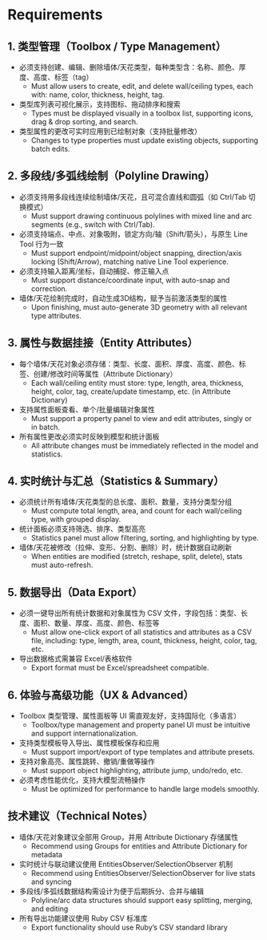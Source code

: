 # Requirements

## 1. 类型管理（Toolbox / Type Management）

- 必须支持创建、编辑、删除墙体/天花类型，每种类型含：名称、颜色、厚度、高度、标签（tag）
  - Must allow users to create, edit, and delete wall/ceiling types, each with: name, color, thickness, height, tag.
- 类型库列表可视化展示，支持图标、拖动排序和搜索
  - Types must be displayed visually in a toolbox list, supporting icons, drag & drop sorting, and search.
- 类型属性的更改可实时应用到已绘制对象（支持批量修改）
  - Changes to type properties must update existing objects, supporting batch edits.

## 2. 多段线/多弧线绘制（Polyline Drawing）

- 必须支持用多段线连续绘制墙体/天花，且可混合直线和圆弧（如 Ctrl/Tab 切换模式）
  - Must support drawing continuous polylines with mixed line and arc segments (e.g., switch with Ctrl/Tab).
- 必须支持端点、中点、对象吸附，锁定方向/轴（Shift/箭头），与原生 Line Tool 行为一致
  - Must support endpoint/midpoint/object snapping, direction/axis locking (Shift/Arrow), matching native Line Tool experience.
- 必须支持输入距离/坐标，自动捕捉、修正输入点
  - Must support distance/coordinate input, with auto-snap and correction.
- 墙体/天花绘制完成时，自动生成3D结构，赋予当前激活类型的属性
  - Upon finishing, must auto-generate 3D geometry with all relevant type attributes.

## 3. 属性与数据挂接（Entity Attributes）

- 每个墙体/天花对象必须存储：类型、长度、面积、厚度、高度、颜色、标签、创建/修改时间等属性（Attribute Dictionary）
  - Each wall/ceiling entity must store: type, length, area, thickness, height, color, tag, create/update timestamp, etc. (in Attribute Dictionary)
- 支持属性面板查看、单个/批量编辑对象属性
  - Must support a property panel to view and edit attributes, singly or in batch.
- 所有属性更改必须实时反映到模型和统计面板
  - All attribute changes must be immediately reflected in the model and statistics.

## 4. 实时统计与汇总（Statistics & Summary）

- 必须统计所有墙体/天花类型的总长度、面积、数量，支持分类型分组
  - Must compute total length, area, and count for each wall/ceiling type, with grouped display.
- 统计面板必须支持筛选、排序、类型高亮
  - Statistics panel must allow filtering, sorting, and highlighting by type.
- 墙体/天花被修改（拉伸、变形、分割、删除）时，统计数据自动刷新
  - When entities are modified (stretch, reshape, split, delete), stats must auto-refresh.

## 5. 数据导出（Data Export）

- 必须一键导出所有统计数据和对象属性为 CSV 文件，字段包括：类型、长度、面积、数量、厚度、高度、颜色、标签等
  - Must allow one-click export of all statistics and attributes as a CSV file, including: type, length, area, count, thickness, height, color, tag, etc.
- 导出数据格式需兼容 Excel/表格软件
  - Export format must be Excel/spreadsheet compatible.

## 6. 体验与高级功能（UX & Advanced）

- Toolbox 类型管理、属性面板等 UI 需直观友好，支持国际化（多语言）
  - Toolbox/type management and property panel UI must be intuitive and support internationalization.
- 支持类型模板导入导出、属性模板保存和应用
  - Must support import/export of type templates and attribute presets.
- 支持对象高亮、属性跳转、撤销/重做等操作
  - Must support object highlighting, attribute jump, undo/redo, etc.
- 必须考虑性能优化，支持大模型流畅操作
  - Must be optimized for performance to handle large models smoothly.

## 技术建议（Technical Notes）

- 墙体/天花对象建议全部用 Group，并用 Attribute Dictionary 存储属性
  - Recommend using Groups for entities and Attribute Dictionary for metadata
- 实时统计与联动建议使用 EntitiesObserver/SelectionObserver 机制
  - Recommend using EntitiesObserver/SelectionObserver for live stats and syncing
- 多段线/多弧线数据结构需设计为便于后期拆分、合并与编辑
  - Polyline/arc data structures should support easy splitting, merging, and editing
- 所有导出功能建议使用 Ruby CSV 标准库
  - Export functionality should use Ruby’s CSV standard library